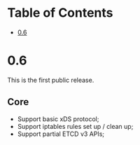 # Table of Contents

- [0.6](#06)


# 0.6

This is the first public release.

## Core

* Support basic xDS protocol;
* Support iptables rules set up / clean up;
* Support partial ETCD v3 APIs;
